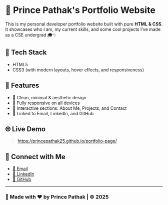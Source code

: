 # 🚀 Prince Pathak's Portfolio Website

This is my personal developer portfolio website built with pure **HTML & CSS**.  
It showcases who I am, my current skills, and some cool projects I’ve made as a CSE undergrad 🎓✨

## 🧰 Tech Stack

- HTML5
- CSS3 (with modern layouts, hover effects, and responsiveness)

## 🎯 Features

- 🚀 Clean, minimal & aesthetic design
- 📱 Fully responsive on all devices
- 💬 Interactive sections: About Me, Projects, and Contact
- 📩 Linked to Email, LinkedIn, and GitHub


## 🌐 Live Demo

>  https://princepathak25.github.io/portfolio-page/

## 🔗 Connect with Me

- [📧 Email](mailto:princepathakisme.987@gmail.com)
- [💼 LinkedIn](https://www.linkedin.com/in/prince-pathak-142651373)
- [🐙 GitHub](https://github.com/princepathak25)

---

### 📌 Made with ❤️ by Prince Pathak | © 2025
